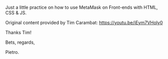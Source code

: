 Just a little practice on how to use MetaMask on Front-ends with HTML, CSS & JS.

Original content provided by Tim Carambat: https://youtu.be/iEym7VHoly0

Thanks Tim!

Bets, regards,

Pietro.
